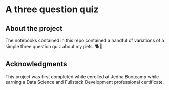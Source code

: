 # A three question quiz 


## About the project 

The notebooks contained in this repo contained a handful of variations of a simple three question quiz about my pets. 🐕🐇


## Acknowledgments

This project was first completed while enrolled at Jedha Bootcamp while earning a Data Science and Fullstack Development 
professional certificate.
